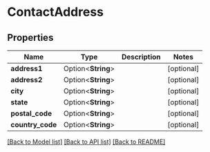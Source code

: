 # ContactAddress

## Properties

Name | Type | Description | Notes
------------ | ------------- | ------------- | -------------
**address1** | Option<**String**> |  | [optional]
**address2** | Option<**String**> |  | [optional]
**city** | Option<**String**> |  | [optional]
**state** | Option<**String**> |  | [optional]
**postal_code** | Option<**String**> |  | [optional]
**country_code** | Option<**String**> |  | [optional]

[[Back to Model list]](../README.md#documentation-for-models) [[Back to API list]](../README.md#documentation-for-api-endpoints) [[Back to README]](../README.md)



